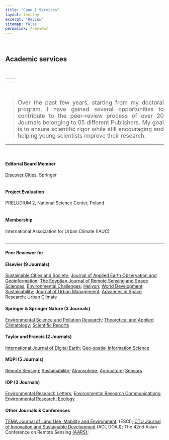 ```yaml
---
title: "Cann | Services"
layout: textlay
excerpt: "Review"
sitemap: false
permalink: /review/
---
```



<br>

## Academic services 

<br>
<div style="width:90%; text-align:justify"></div>

<div style="max-width: 1000px; margin: 0 auto;">

<table width="900">
    <tr>
        <td style="text-align: center;">
            <img src="{{site.baseurl}}/images/review/Certificate_SCS_Recognised.jpg" alt="" />
        </td>
        <td style="text-align: center;">
            <img src="{{site.baseurl}}/images/review/Certificate_ENVC_Recognised.jpg" alt="" />
        </td>
    </tr>
    <tr>
        <td style="text-align: center;">
            <img src="{{site.baseurl}}/images/review/Certificate_JAG_Recognised.jpg" alt="" />
        </td>
        <td style="text-align: center;">
            <img src="{{site.baseurl}}/images/review/Certificate_JUM_Recognised.jpg" alt="" />
        </td>
    </tr>
</table>

<br>

> <p style="font-size: 18px; text-align: justify"> Over the past few years, starting from my doctoral program, I have gained several opportunities to contribute to the peer-review process of over 20 Journals belonging to 05 different Publishers. My goal is to ensure scientific rigor while still encouraging and helping young scientists improve their research. </p>


<hr>
<br>
<div style="width:90%; text-align:justify"></div>

#### **Editorial Board Member**

<a href="https://link.springer.com/journal/44327">Discover Cities</a>, Springer 
<br>
<br>

#### **Project Evaluation**

PRELUDIUM 2, National Science Center, Poland 
<br>
<br>

#### **Membership**

International Association for Urban Climate (IAUC)
<br>
<br>

<hr>

#### **Peer Reviewer for**

#### Elsevier  (9 Journals)

<a href="https://www.sciencedirect.com/journal/sustainable-cities-and-society">Sustainable Cities and Society</a>;  <a href="https://www.journals.elsevier.com/international-journal-of-applied-earth-observation-and-geoinformation">Journal of Applied Earth Observation and Geoinformation</a>; <a href="https://www.sciencedirect.com/journal/the-egyptian-journal-of-remote-sensing-and-space-science">The Egyptian Journal of Remote Sensing and Space Sciences</a>; <a href="https://www.journals.elsevier.com/environmental-challenges">Environmental Challenges</a>; <a href="https://www.cell.com/heliyon/home">Heliyon</a>; <a href="https://www.sciencedirect.com/journal/world-development-sustainability">World Development Sustainability</a>; <a href="https://www.sciencedirect.com/journal/journal-of-urban-management">Journal of Urban Management</a>; <a href="https://www.sciencedirect.com/journal/advances-in-space-research">Advances in Space Research</a>; <a href="https://www.sciencedirect.com/journal/urban-climate">Urban Climate</a> 


#### Springer & Springer Nature  (3 Journals)

<a href="https://www.springer.com/journal/11356">Environmental Science and Pollution Research</a>; <a href="https://link.springer.com/journal/704">Theoretical and Applied Climatology</a>; <a href="https://www.nature.com/srep/">Scientific Reports</a> 


#### Taylor and Francis  (2 Journals)

<a href="https://www.tandfonline.com/journals/tjde20">International Journal of Digital Earth</a>; <a href="https://www.tandfonline.com/toc/tgsi20/current">Geo-spatial Information Science</a>


#### MDPI  (5 Journals)

<a href="https://www.mdpi.com/journal/remotesensing">Remote Sensing</a>; <a href="https://www.mdpi.com/journal/sustainability">Sustainability</a>; <a href="https://www.mdpi.com/journal/atmosphere">Atmosphere</a>; <a href="https://www.mdpi.com/journal/agriculture">Agriculture</a>; <a href="https://www.mdpi.com/journal/sensors">Sensors</a>


#### IOP  (3 Journals)

<a href="https://iopscience.iop.org/journal/1748-9326">Environmental Research Letters</a>; <a href="https://iopscience.iop.org/journal/2515-7620">Environmental Research Communications</a>; <a href="https://iopscience.iop.org/journal/2752-664X">Environmental Research: Ecology</a> 


#### Other Journals & Conferences

<a href="http://www.serena.unina.it/index.php/tema/">TEMA Journal of Land Use, Mobility and Environment</a>, (ESCI); <a href="https://ctujs.ctu.edu.vn/index.php/ctujs/index">CTU Journal of Innovation and Sustainable Development</a> (ACI, DOAJ); The 42nd Asian Conference on Remote Sensing <a href="https://a-a-r-s.org/">(AARS)</a>;
 
<br/>


</div>